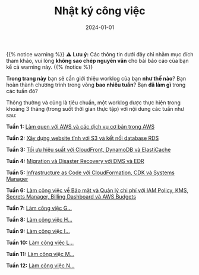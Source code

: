 ﻿---
title: "Nhật ký công việc"
date: "2024-01-01"
weight: 1
chapter: false
pre: " <b> 1. </b> "
---

{{% notice warning %}}
⚠️ **Lưu ý:** Các thông tin dưới đây chỉ nhằm mục đích tham khảo, vui lòng **không sao chép nguyên văn** cho bài báo cáo của bạn kể cả warning này.
{{% /notice %}}

**Trong trang này** bạn sẽ cần giới thiệu worklog của bạn **như thế nào**? Bạn hoàn thành chương trình trong vòng **bao nhiêu tuần**? Bạn **đã làm gì** trong các tuần đó?


Thông thường và cũng là tiêu chuẩn, một worklog được thực hiện trong khoảng 3 tháng (trong suốt thời gian thực tập) với nội dung các tuần như sau:

**Tuần 1:** [Làm quen với AWS và các dịch vụ cơ bản trong AWS](1.1-week1/)

**Tuần 2:** [Xây dựng website tĩnh với S3 và kết nối database RDS](1.2-week2/)

**Tuần 3:** [Tối ưu hiệu suất với CloudFront, DynamoDB và ElastiCache](1.3-week3/)

**Tuần 4:** [Migration và Disaster Recovery với DMS và EDR](1.4-week4/)

**Tuần 5:** [Infrastructure as Code với CloudFormation, CDK và Systems Manager](1.5-week5/)

**Tuần 6:** [Làm công việc về Bảo mật và Quản lý chi phí với IAM Policy, KMS, Secrets Manager, Billing Dashboard và AWS Budgets](1.6-week6/)

**Tuần 7:** [Làm công việc G...](1.7-week7/)

**Tuần 8:** [Làm công việc H...](1.8-week8/)

**Tuần 9:** [Làm công việc I...](1.9-week9/)

**Tuần 10:** [Làm công việc L...](1.10-week10/)

**Tuần 11:** [Làm công việc M...](1.11-week11/)

**Tuần 12:** [Làm công việc N...](1.12-week12/)


